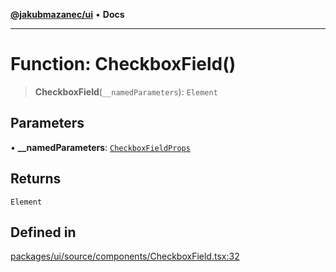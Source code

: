 [**@jakubmazanec/ui**](../README.md) • **Docs**

---

# Function: CheckboxField()

> **CheckboxField**(`__namedParameters`): `Element`

## Parameters

• **\_\_namedParameters**: [`CheckboxFieldProps`](../type-aliases/CheckboxFieldProps.md)

## Returns

`Element`

## Defined in

[packages/ui/source/components/CheckboxField.tsx:32](https://github.com/jakubmazanec/tools/blob/eb8c22844f0a0aa0874efeab93afc2bd96c269e6/packages/ui/source/components/CheckboxField.tsx#L32)
